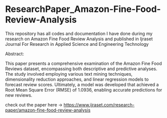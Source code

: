 # ResearchPaper_Amazon-Fine-Food-Review-Analysis
This repository has all codes and documentation I have done during my research on Amazon Fine Food Review Analysis and published in Ijraset Journal For Research in Applied Science and Engineering Technology

Abstract: 

This paper presents a comprehensive examination of the Amazon Fine Food Reviews dataset, encompassing both descriptive and predictive analyses. The study involved employing various text mining techniques, dimensionality reduction approaches, and linear regression models to forecast review scores. Ultimately, a model was developed that achieved a Root Mean Square Error (RMSE) of 1.0936, enabling accurate predictions for new reviews.

check out the paper here -> https://www.ijraset.com/research-paper/amazon-fine-food-review-analysis

